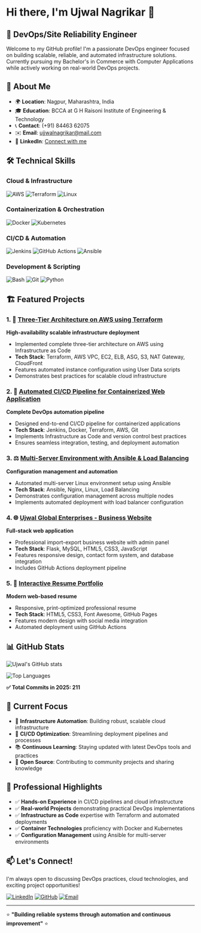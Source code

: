 # Hi there, I'm Ujwal Nagrikar 👋

## 🚀 DevOps/Site Reliability Engineer

Welcome to my GitHub profile! I'm a passionate DevOps engineer focused on building scalable, reliable, and automated infrastructure solutions. Currently pursuing my Bachelor's in Commerce with Computer Applications while actively working on real-world DevOps projects.

## 📍 About Me
- 🌍 **Location**: Nagpur, Maharashtra, India
- 🎓 **Education**: BCCA at G H Raisoni Institute of Engineering & Technology
- 📞 **Contact**: (+91) 84463 62075
- ✉️ **Email**: [ujjwalnagrikar@mail.com](mailto:ujjwalnagrikar@mail.com)
- 💼 **LinkedIn**: [Connect with me](https://www.linkedin.com/in/ujwal-nagrikar-2631aa273/)

## 🛠 Technical Skills

### Cloud & Infrastructure
![AWS](https://img.shields.io/badge/AWS-%23FF9900.svg?style=for-the-badge&logo=amazon-aws&logoColor=white)
![Terraform](https://img.shields.io/badge/terraform-%235835CC.svg?style=for-the-badge&logo=terraform&logoColor=white)
![Linux](https://img.shields.io/badge/Linux-FCC624?style=for-the-badge&logo=linux&logoColor=black)

### Containerization & Orchestration
![Docker](https://img.shields.io/badge/docker-%230db7ed.svg?style=for-the-badge&logo=docker&logoColor=white)
![Kubernetes](https://img.shields.io/badge/kubernetes-%23326ce5.svg?style=for-the-badge&logo=kubernetes&logoColor=white)

### CI/CD & Automation
![Jenkins](https://img.shields.io/badge/jenkins-%232C5263.svg?style=for-the-badge&logo=jenkins&logoColor=white)
![GitHub Actions](https://img.shields.io/badge/github%20actions-%232671E5.svg?style=for-the-badge&logo=githubactions&logoColor=white)
![Ansible](https://img.shields.io/badge/ansible-%231A1918.svg?style=for-the-badge&logo=ansible&logoColor=white)

### Development & Scripting
![Bash](https://img.shields.io/badge/bash-%23121011.svg?style=for-the-badge&logo=gnu-bash&logoColor=white)
![Git](https://img.shields.io/badge/git-%23F05033.svg?style=for-the-badge&logo=git&logoColor=white)
![Python](https://img.shields.io/badge/python-3670A0?style=for-the-badge&logo=python&logoColor=ffdd54)

## 🏗 Featured Projects

### 1. 🏢 [Three-Tier Architecture on AWS using Terraform](https://github.com/UjwalNagrikar/Three-Tier-Architecture-on-AWS-using-Terraform)
**High-availability scalable infrastructure deployment**
- Implemented complete three-tier architecture on AWS using Infrastructure as Code
- **Tech Stack**: Terraform, AWS VPC, EC2, ELB, ASG, S3, NAT Gateway, CloudFront
- Features automated instance configuration using User Data scripts
- Demonstrates best practices for scalable cloud infrastructure

### 2. 🔄 [Automated CI/CD Pipeline for Containerized Web Application](https://github.com/UjwalNagrikar/Automated-CI-CD-Pipeline-for-Containerized-Web-Application-on-AWS)
**Complete DevOps automation pipeline**
- Designed end-to-end CI/CD pipeline for containerized applications
- **Tech Stack**: Jenkins, Docker, Terraform, AWS, Git
- Implements Infrastructure as Code and version control best practices
- Ensures seamless integration, testing, and deployment automation

### 3. ⚖️ [Multi-Server Environment with Ansible & Load Balancing](https://github.com/UjwalNagrikar/Multi-Server-Environment-Setup-with-Ansible-and-Load-Balancing)
**Configuration management and automation**
- Automated multi-server Linux environment setup using Ansible
- **Tech Stack**: Ansible, Nginx, Linux, Load Balancing
- Demonstrates configuration management across multiple nodes
- Implements automated deployment with load balancer configuration

### 4. 🌐 [Ujwal Global Enterprises - Business Website](https://github.com/UjwalNagrikar/ujwal-global-enterprises)
**Full-stack web application**
- Professional import-export business website with admin panel
- **Tech Stack**: Flask, MySQL, HTML5, CSS3, JavaScript
- Features responsive design, contact form system, and database integration
- Includes GitHub Actions deployment pipeline

### 5. 📄 [Interactive Resume Portfolio](https://github.com/UjwalNagrikar/resume)
**Modern web-based resume**
- Responsive, print-optimized professional resume
- **Tech Stack**: HTML5, CSS3, Font Awesome, GitHub Pages
- Features modern design with social media integration
- Automated deployment using GitHub Actions

## 📊 GitHub Stats

![Ujwal's GitHub stats](https://github-readme-stats.vercel.app/api?username=UjwalNagrikar&show_icons=true&theme=radical&cache_seconds=3600)

![Top Languages](https://github-readme-stats.vercel.app/api/top-langs/?username=UjwalNagrikar&layout=compact&theme=radical&cache_seconds=3600)

**✅ Total Commits in 2025: 211**

## 🎯 Current Focus

- 🔧 **Infrastructure Automation**: Building robust, scalable cloud infrastructure
- 🚀 **CI/CD Optimization**: Streamlining deployment pipelines and processes  
- 📚 **Continuous Learning**: Staying updated with latest DevOps tools and practices
- 🌱 **Open Source**: Contributing to community projects and sharing knowledge

## 🌟 Professional Highlights

- ✅ **Hands-on Experience** in CI/CD pipelines and cloud infrastructure
- ✅ **Real-world Projects** demonstrating practical DevOps implementations
- ✅ **Infrastructure as Code** expertise with Terraform and automated deployments
- ✅ **Container Technologies** proficiency with Docker and Kubernetes
- ✅ **Configuration Management** using Ansible for multi-server environments

## 📫 Let's Connect!

I'm always open to discussing DevOps practices, cloud technologies, and exciting project opportunities!

[![LinkedIn](https://img.shields.io/badge/LinkedIn-%230077B5.svg?style=for-the-badge&logo=linkedin&logoColor=white)](https://www.linkedin.com/in/ujwal-nagrikar-2631aa273/)
[![GitHub](https://img.shields.io/badge/github-%23121011.svg?style=for-the-badge&logo=github&logoColor=white)](https://github.com/UjwalNagrikar)
[![Email](https://img.shields.io/badge/Email-D14836?style=for-the-badge&logo=gmail&logoColor=white)](mailto:ujjwalnagrikar@mail.com)

---
⭐ **"Building reliable systems through automation and continuous improvement"** ⭐
